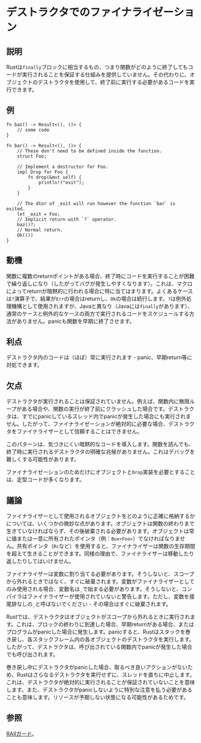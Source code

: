 # デストラクタでのファイナライゼーション

## 説明

Rustは`finally`ブロックに相当するもの、つまり関数がどのように終了してもコードが実行されることを保証する仕組みを提供していません。その代わりに、オブジェクトのデストラクタを使用して、終了前に実行する必要があるコードを実行できます。

## 例

```rust,ignore
fn baz() -> Result<(), ()> {
    // some code
}

fn bar() -> Result<(), ()> {
    // These don't need to be defined inside the function.
    struct Foo;

    // Implement a destructor for Foo.
    impl Drop for Foo {
        fn drop(&mut self) {
            println!("exit");
        }
    }

    // The dtor of _exit will run however the function `bar` is exited.
    let _exit = Foo;
    // Implicit return with `?` operator.
    baz()?;
    // Normal return.
    Ok(())
}
```

## 動機

関数に複数のreturnポイントがある場合、終了時にコードを実行することが困難で繰り返しになり（したがってバグが発生しやすくなります）。これは、マクロによってreturnが暗黙的に行われる場合に特に当てはまります。よくあるケースは`?`演算子で、結果が`Err`の場合はreturnし、`Ok`の場合は続行します。`?`は例外処理機構として使用されますが、Javaと異なり（Javaには`finally`があります）、通常のケースと例外的なケースの両方で実行されるコードをスケジュールする方法がありません。panicも関数を早期に終了させます。

## 利点

デストラクタ内のコードは（ほぼ）常に実行されます - panic、早期return等に対処できます。

## 欠点

デストラクタが実行されることは保証されていません。例えば、関数内に無限ループがある場合や、関数の実行が終了前にクラッシュした場合です。デストラクタは、すでにpanicしているスレッド内でpanicが発生した場合にも実行されません。したがって、ファイナライゼーションが絶対的に必要な場合、デストラクタをファイナライザーとして信頼することはできません。

このパターンは、気づきにくい暗黙的なコードを導入します。関数を読んでも、終了時に実行されるデストラクタの明確な兆候がありません。これはデバッグを難しくする可能性があります。

ファイナライゼーションのためだけにオブジェクトと`Drop`実装を必要とすることは、定型コードが多くなります。

## 議論

ファイナライザーとして使用されるオブジェクトをどのように正確に格納するかについては、いくつかの微妙な点があります。オブジェクトは関数の終わりまで生きていなければならず、その後破棄される必要があります。オブジェクトは常に値または一意に所有されたポインタ（例：`Box<Foo>`）でなければなりません。共有ポインタ（`Rc`など）を使用すると、ファイナライザーは関数の生存期間を超えて生きることができます。同様の理由で、ファイナライザーは移動したり返したりしてはいけません。

ファイナライザーは変数に割り当てる必要があります。そうしないと、スコープから外れるときではなく、すぐに破棄されます。変数がファイナライザーとしてのみ使用される場合、変数名は`_`で始まる必要があります。そうしないと、コンパイラはファイナライザーが使用されていないと警告します。ただし、変数を接尾辞なしの`_`と呼ばないでください - その場合はすぐに破棄されます。

Rustでは、デストラクタはオブジェクトがスコープから外れるときに実行されます。これは、ブロックの終わりに到達した場合、早期returnがある場合、またはプログラムがpanicした場合に発生します。panicすると、Rustはスタックを巻き戻し、各スタックフレーム内の各オブジェクトのデストラクタを実行します。したがって、デストラクタは、呼び出されている関数内でpanicが発生した場合でも呼び出されます。

巻き戻し中にデストラクタがpanicした場合、取るべき良いアクションがないため、Rustはさらなるデストラクタを実行せずに、スレッドを直ちに中止します。これは、デストラクタが絶対的に実行されることが保証されていないことを意味します。また、デストラクタがpanicしないように特別な注意を払う必要があることも意味します。リソースが予期しない状態になる可能性があるためです。

## 参照

[RAIIガード](../patterns/behavioural/RAII.md)。
